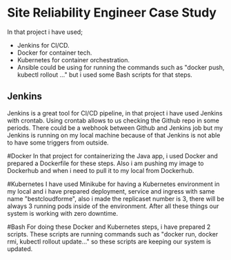 # Site Reliability Engineer Case Study

In that project i have used;
- Jenkins for CI/CD.
- Docker for container tech.
- Kubernetes for container orchestration.
- Ansible could be using for running the commands such as "docker push, kubectl rollout ..." but i used some Bash scripts for that steps.

## Jenkins
Jenkins is a great tool for CI/CD pipeline, in that project i have used Jenkins with crontab. Using crontab allows to us checking the Github repo in some periods. There could be a webhook between Github and Jenkins job but my Jenkins is running on my local machine because of that Jenkins is not able to have some triggers from outside.

#Docker 
In that project for containerizing the Java app, i used Docker and prepared a Dockerfile for these steps. Also i am pushing my image to Dockerhub and when i need to pull it to my local from Dockerhub.

#Kubernetes
I have used Minikube for having a Kubernetes environment in my local and i have prepared deployment, service and ingress with same name "bestcloudforme", also i made the replicaset number is 3, there will be always 3 running pods inside of the environment. After all these things our system is working with zero downtime.

#Bash
For doing these Docker and Kubernetes steps, i have prepared 2 scripts. These scripts are running commands such as "docker run, docker rmi, kubectl rollout update..." so these scripts are keeping our system is updated. 
